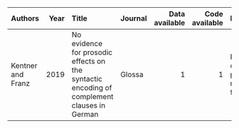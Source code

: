 
| Authors           |  Year| Title                                                                                      | Journal |  Data available|  Code available| Notes                                | Link                                                             |
|:------------------|-----:|:-------------------------------------------------------------------------------------------|:--------|---------------:|---------------:|:-------------------------------------|:-----------------------------------------------------------------|
| Kentner and Franz |  2019| No evidence for prosodic effects on the syntactic encoding of complement clauses in German | Glossa  |               1|               1| Example of publishing null findings. | [link](https://www.glossa-journal.org/article/10.5334/gjgl.565/) |
